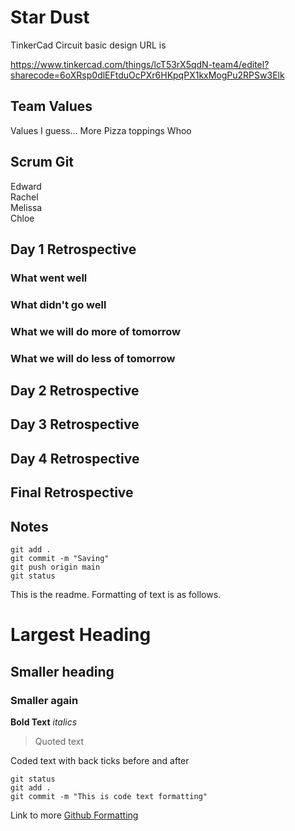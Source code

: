# Star Dust

TinkerCad Circuit basic design URL is

https://www.tinkercad.com/things/lcT53rX5qdN-team4/editel?sharecode=6oXRsp0dlEFtduOcPXr6HKpqPX1kxMogPu2RPSw3Elk

## Team Values
Values I guess...
More Pizza toppings Whoo

## Scrum Git
Edward
<br>
Rachel
<br>
Melissa
<br>
Chloe

## Day 1 Retrospective

### What went well

### What didn't go well

### What we will do more of tomorrow

### What we will do less of tomorrow

## Day 2 Retrospective

## Day 3 Retrospective

## Day 4 Retrospective

## Final Retrospective

## Notes
```
git add .
git commit -m "Saving"
git push origin main
git status
```

This is the readme. Formatting of text is as follows.

# Largest Heading
## Smaller heading
### Smaller again

**Bold Text**
*italics*
>Quoted text

Coded text with back ticks before and after
```
git status
git add .
git commit -m "This is code text formatting"
```

Link to more [Github Formatting](https://help.github.com/en/github/writing-on-github/basic-writing-and-formatting-syntax)
